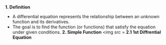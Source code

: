 <b>1. Definition </b>
  - A differential equation represents the relationship between an unknown function and its derivatives.
  - The goal is to find the function (or functions) that satisfy the equation under given conditions.
<b>2. Simple Function</b>
<img src = 
<b>2.1 1st Diffrential Equation</b>


